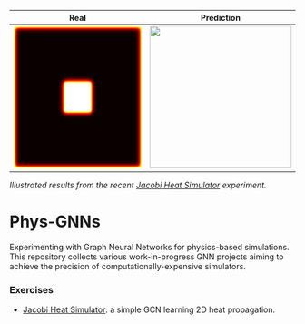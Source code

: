 
| Real          | Prediction    |
| ------------- |:-------------:|
| <img src="https://github.com/halixness/GNN-Phys/blob/main/00-heat-simulator/animation/real/real.gif" width="250" height="250"/>      | <img src="https://github.com/halixness/GNN-Phys/blob/main/00-heat-simulator/animation/prediction/prediction.gif" width="250" height="250"/> |

*Illustrated results from the recent [Jacobi Heat Simulator](/00-heat-simulator) experiment.*


# Phys-GNNs
Experimenting with Graph Neural Networks for physics-based simulations.
This repository collects various work-in-progress GNN projects aiming to achieve the precision of computationally-expensive simulators.

### Exercises
- [Jacobi Heat Simulator](/00-heat-simulator): a simple GCN learning 2D heat propagation.
